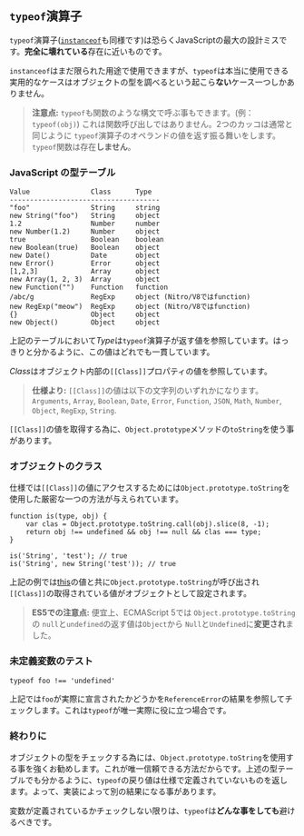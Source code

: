 ## `typeof`演算子

`typeof`演算子([`instanceof`](#types.instanceof)も同様です)は恐らくJavaScriptの最大の設計ミスです。**完全に壊れている**存在に近いものです。

`instanceof`はまだ限られた用途で使用できますが、`typeof`は本当に使用できる実用的なケースはオブジェクトの型を調べるという起こら**ない**ケース一つしかありません。

> **注意点:** `typeof`も関数のような構文で呼ぶ事もできます。(例：`typeof(obj)`)
> これは関数呼び出しではありません。2つのカッコは通常と同じように
> `typeof`演算子のオペランドの値を返す振る舞いをします。
> `typeof`関数は存在**しません**。

### JavaScript の型テーブル

    Value               Class      Type
    -------------------------------------
    "foo"               String     string
    new String("foo")   String     object
    1.2                 Number     number
    new Number(1.2)     Number     object
    true                Boolean    boolean
    new Boolean(true)   Boolean    object
    new Date()          Date       object
    new Error()         Error      object
    [1,2,3]             Array      object
    new Array(1, 2, 3)  Array      object
    new Function("")    Function   function
    /abc/g              RegExp     object (Nitro/V8ではfunction)
    new RegExp("meow")  RegExp     object (Nitro/V8ではfunction)
    {}                  Object     object
    new Object()        Object     object

上記のテーブルにおいて*Type*は`typeof`演算子が返す値を参照しています。はっきりと分かるように、この値はどれでも一貫しています。

*Class*はオブジェクト内部の`[[Class]]`プロパティの値を参照しています。

> **仕様より:** `[[Class]]`の値は以下の文字列のいずれかになります。
> `Arguments`, `Array`, `Boolean`, `Date`, `Error`,
> `Function`, `JSON`, `Math`, `Number`, `Object`, `RegExp`, `String`.

`[[Class]]`の値を取得する為に、`Object.prototype`メソッドの`toString`を使う事があります。

### オブジェクトのクラス

仕様では`[[Class]]`の値にアクセスするためには`Object.prototype.toString`を使用した厳密な一つの方法が与えられています。

    function is(type, obj) {
        var clas = Object.prototype.toString.call(obj).slice(8, -1);
        return obj !== undefined && obj !== null && clas === type;
    }

    is('String', 'test'); // true
    is('String', new String('test')); // true

上記の例では[this](#function.this)の値と共に`Object.prototype.toString`が呼び出され`[[Class]]`の取得されている値がオブジェクトとして設定されます。

> **ES5での注意点:** 便宜上、ECMAScript 5では
> `Object.prototype.toString`の
> `null`と`undefined`の返す値は`Object`から
> `Null`と`Undefined`に**変更され**ました。

### 未定義変数のテスト

    typeof foo !== 'undefined'

上記では`foo`が実際に宣言されたかどうかを`ReferenceError`の結果を参照してチェックします。これは`typeof`が唯一実際に役に立つ場合です。

### 終わりに

オブジェクトの型をチェックする為には、`Object.prototype.toString`を使用する事を強くお勧めします。これが唯一信頼できる方法だからです。上述の型テーブルでも分かるように、`typeof`の戻り値は仕様で定義されていないものを返します。よって、実装によって別の結果になる事があります。

変数が定義されているかチェックしない限りは、`typeof`は**どんな事をしても**避けるべきです。
